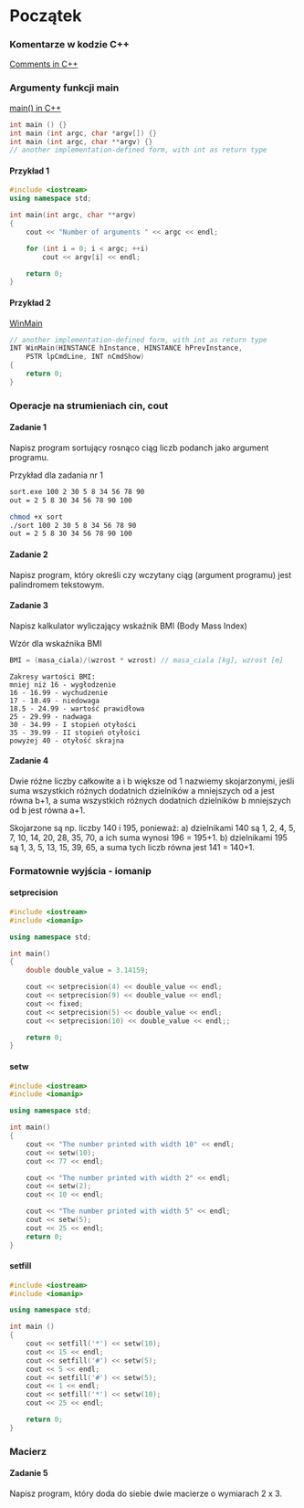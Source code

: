 # Początek

### Komentarze w kodzie C++
[Comments in C++](https://en.cppreference.com/w/cpp/comment)

### Argumenty funkcji main
[main() in C++](https://en.cppreference.com/w/cpp/language/main_function)

```cpp
int main () {}
int main (int argc, char *argv[]) {}
int main (int argc, char **argv) {}
// another implementation-defined form, with int as return type	
```
#### Przykład 1
```cpp
#include <iostream>
using namespace std;

int main(int argc, char **argv)
{
    cout << "Number of arguments " << argc << endl;

    for (int i = 0; i < argc; ++i)
        cout << argv[i] << endl;

    return 0;
}
```
#### Przykład 2

[WinMain](https://docs.microsoft.com/en-us/windows/win32/learnwin32/winmain--the-application-entry-point)

```cpp
// another implementation-defined form, with int as return type
INT WinMain(HINSTANCE hInstance, HINSTANCE hPrevInstance,
    PSTR lpCmdLine, INT nCmdShow)
{
    return 0;
}
```
### Operacje na strumieniach cin, cout

#### Zadanie 1
Napisz program sortujący rosnąco ciąg liczb podanch jako argument programu.

Przykład dla zadania nr 1
```sh
sort.exe 100 2 30 5 8 34 56 78 90
out = 2 5 8 30 34 56 78 90 100

chmod +x sort
./sort 100 2 30 5 8 34 56 78 90
out = 2 5 8 30 34 56 78 90 100
```
#### Zadanie 2
Napisz program, który określi czy wczytany ciąg (argument programu) jest palindromem tekstowym.

#### Zadanie 3
Napisz kalkulator wyliczający wskaźnik BMI (Body Mass Index)

Wzór dla wskaźnika BMI

```cpp
BMI = (masa_ciala)/(wzrost * wzrost) // masa_ciala [kg], wzrost [m]
```


```
Zakresy wartości BMI:
mniej niż 16 - wygłodzenie
16 - 16.99 - wychudzenie
17 - 18.49 - niedowaga
18.5 - 24.99 - wartość prawidłowa
25 - 29.99 - nadwaga
30 - 34.99 - I stopień otyłości
35 - 39.99 - II stopień otyłości
powyżej 40 - otyłość skrajna
```

#### Zadanie 4
Dwie różne liczby całkowite a i b większe od 1 nazwiemy skojarzonymi, 
jeśli suma wszystkich różnych dodatnich dzielników a mniejszych od a jest równa b+1, 
a suma wszystkich różnych dodatnich dzielników b mniejszych od b jest równa a+1.

Skojarzone są np. liczby 140 i 195, ponieważ:
a) dzielnikami 140 są 1, 2, 4, 5, 7, 10, 14, 20, 28, 35, 70, a ich suma wynosi 196 = 195+1.
b) dzielnikami 195 są 1, 3, 5, 13, 15, 39, 65, a suma tych liczb równa jest 141 = 140+1. 

### Formatownie wyjścia - iomanip

#### setprecision

```cpp
#include <iostream>     
#include <iomanip>      

using namespace std;

int main()
{
    double double_value = 3.14159;

    cout << setprecision(4) << double_value << endl;
    cout << setprecision(9) << double_value << endl;
    cout << fixed;
    cout << setprecision(5) << double_value << endl;
    cout << setprecision(10) << double_value << endl;;

    return 0;
}
```

#### setw

```cpp
#include <iostream>
#include <iomanip>

using namespace std;

int main()
{
    cout << "The number printed with width 10" << endl;
    cout << setw(10);
    cout << 77 << endl;

    cout << "The number printed with width 2" << endl;
    cout << setw(2);
    cout << 10 << endl;

    cout << "The number printed with width 5" << endl;
    cout << setw(5);
    cout << 25 << endl;
    return 0;
}
```

#### setfill

```cpp
#include <iostream>     
#include <iomanip> 

using namespace std;

int main () 
{
    cout << setfill('*') << setw(10);
    cout << 15 << endl;
    cout << setfill('#') << setw(5);
    cout << 5 << endl;
    cout << setfill('#') << setw(5);
    cout << 1 << endl;
    cout << setfill('*') << setw(10);
    cout << 25 << endl;

    return 0;
}
```


### Macierz

#### Zadanie 5
Napisz program, który doda do siebie dwie macierze o wymiarach 2 x 3.





